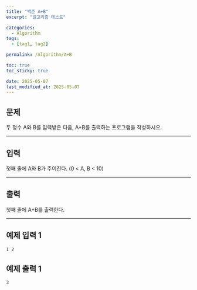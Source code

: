 ```yaml
---
title: "백준 A+B"
excerpt: "알고리즘 테스트"

categories:
  - Algorithm
tags:
  - [tag1, tag2]

permalink: /Algorithm/A+B

toc: true
toc_sticky: true

date: 2025-05-07
last_modified_at: 2025-05-07
---
```


## 문제

두 정수 A와 B를 입력받은 다음, A+B를 출력하는 프로그램을 작성하시오.

---

## 입력

첫째 줄에 A와 B가 주어진다. (0 < A, B < 10)

---

## 출력

첫째 줄에 A+B를 출력한다.

---

## 예제 입력 1

```
1 2

```

## 예제 출력 1

```
3

```
